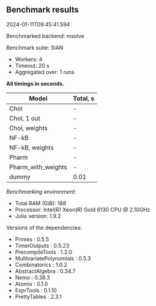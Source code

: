 ## Benchmark results

2024-01-11T09:45:41.594

Benchmarked backend: msolve

Benchmark suite: SIAN

- Workers: 4
- Timeout: 20 s
- Aggregated over: 1 runs

**All timings in seconds.**

|Model|Total, s|
|-----|---|
|Chol| - |
|Chol, 1 out| - |
|Chol, weights| - |
|NF-kB| - |
|NF-kB, weights| - |
|Pharm| - |
|Pharm_with_weights| - |
|dummy|0.01|

*Benchmarking environment:*

* Total RAM (GiB): 188
* Processor: Intel(R) Xeon(R) Gold 6130 CPU @ 2.10GHz
* Julia version: 1.9.2

Versions of the dependencies:

* Primes : 0.5.5
* TimerOutputs : 0.5.23
* PrecompileTools : 1.2.0
* MultivariatePolynomials : 0.5.3
* Combinatorics : 1.0.2
* AbstractAlgebra : 0.34.7
* Nemo : 0.38.3
* Atomix : 0.1.0
* ExprTools : 0.1.10
* PrettyTables : 2.3.1
